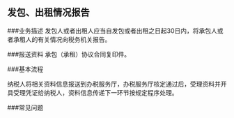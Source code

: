 ## 发包、出租情况报告

###业务描述
    发包人或者出租人应当自发包或者出租之日起30日内，将承包人或者承租人的有关情况向税务机关报告。


###报送资料
承包（承租）协议合同复印件。



###基本流程

  纳税人将相关资料信息报送到办税服务厅，办税服务厅核定通过后，受理资料并开具受理凭证给纳税人，资料信息传递下一环节按规定程序处理。


###常见问题





